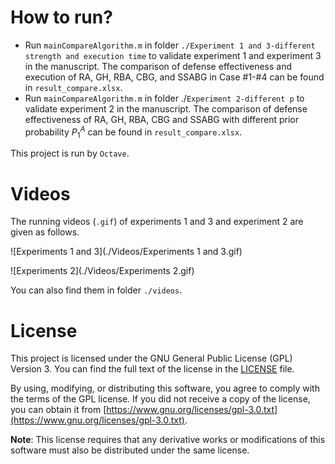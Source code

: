 

# How to run?

- Run `mainCompareAlgorithm.m` in folder `./Experiment 1 and 3-different strength and execution time` to validate experiment 1 and experiment 3 in the manuscript. The comparison of defense effectiveness and execution of RA, GH, RBA, CBG, and SSABG in Case #1-#4 can be found in `result_compare.xlsx`.
- Run `mainCompareAlgorithm.m` in folder ./`Experiment 2-different p` to validate experiment 2 in the manuscript. The comparison of defense effectiveness of RA, GH, RBA, CBG and SSABG with different prior probability $P_1^A$ can be found in `result_compare.xlsx`.

This project is run by `Octave`.

# Videos

The running videos (`.gif`) of experiments 1 and 3 and experiment 2 are given as follows.

![Experiments 1 and 3](./Videos/Experiments 1 and 3.gif)

![Experiments 2](./Videos/Experiments 2.gif)

You can also find them in folder `./videos`.

# License

This project is licensed under the GNU General Public License (GPL) Version 3. You can find the full text of the license in the [LICENSE](./LICENSE) file.

By using, modifying, or distributing this software, you agree to comply with the terms of the GPL license. If you did not receive a copy of the license, you can obtain it from [https://www.gnu.org/licenses/gpl-3.0.txt](https://www.gnu.org/licenses/gpl-3.0.txt).

**Note**: This license requires that any derivative works or modifications of this software must also be distributed under the same license.
